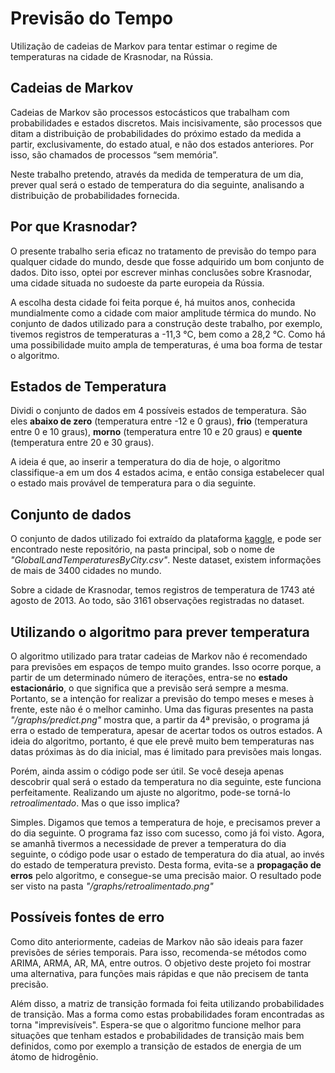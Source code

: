 # Previsão do Tempo

Utilização de cadeias de Markov para tentar estimar o regime de temperaturas na cidade de Krasnodar, na Rússia.

## Cadeias de Markov

Cadeias de Markov são processos estocásticos que trabalham com probabilidades e estados discretos. Mais incisivamente, são processos que ditam a distribuição de probabilidades do próximo estado da medida a partir, exclusivamente, do estado atual, e não dos estados anteriores. Por isso, são chamados de processos “sem memória”.

Neste trabalho pretendo, através da medida de temperatura de um dia, prever qual será o estado de temperatura do dia seguinte, analisando a distribuição de probabilidades fornecida.

## Por que Krasnodar?

O presente trabalho seria eficaz no tratamento de previsão do tempo para qualquer cidade do mundo, desde que fosse adquirido um bom conjunto de dados. Dito isso, optei por escrever minhas conclusões sobre Krasnodar, uma cidade situada no sudoeste da parte europeia da Rússia.

A escolha desta cidade foi feita porque é, há muitos anos, conhecida mundialmente como a cidade com maior amplitude térmica do mundo. No conjunto de dados utilizado para a construção deste trabalho, por exemplo, tivemos registros de temperaturas a -11,3 °C, bem como a 28,2 °C. Como há uma possibilidade muito ampla de temperaturas, é uma boa forma de testar o algoritmo.

## Estados de Temperatura

Dividi o conjunto de dados em 4 possíveis estados de temperatura. São eles **abaixo de zero** (temperatura entre -12 e 0 graus), **frio** (temperatura entre 0 e 10 graus), **morno** (temperatura entre 10 e 20 graus) e **quente** (temperatura entre 20 e 30 graus).

A ideia é que, ao inserir a temperatura do dia de hoje, o algoritmo classifique-a em um dos 4 estados acima, e então consiga estabelecer qual o estado mais provável de temperatura para o dia seguinte.

## Conjunto de dados

O conjunto de dados utilizado foi extraído da plataforma [kaggle](https://www.kaggle.com/), e pode ser encontrado neste repositório, na pasta principal, sob o nome de _"GlobalLandTemperaturesByCity.csv"_. Neste dataset, existem informações de mais de 3400 cidades no mundo.

Sobre a cidade de Krasnodar, temos registros de temperatura de 1743 até agosto de 2013. Ao todo, são 3161 observações registradas no dataset.

## Utilizando o algoritmo para prever temperatura

O algoritmo utilizado para tratar cadeias de Markov não é recomendado para previsões em espaços de tempo muito grandes. Isso ocorre porque, a partir de um determinado número de iterações, entra-se no **estado estacionário**, o que significa que a previsão será sempre a mesma. Portanto, se a intenção for realizar a previsão do tempo meses e meses à frente, este não é o melhor caminho. Uma das figuras presentes na pasta _"/graphs/predict.png"_ mostra que, a partir da 4ª previsão, o programa já erra o estado de temperatura, apesar de acertar todos os outros estados. A ideia do algoritmo, portanto, é que ele prevê muito bem temperaturas nas datas próximas às do dia inicial, mas é limitado para previsões mais longas.

Porém, ainda assim o código pode ser útil. Se você deseja apenas descobrir qual será o estado da temperatura no dia seguinte, este funciona perfeitamente. Realizando um ajuste no algoritmo, pode-se torná-lo _retroalimentado_. Mas o que isso implica?

Simples. Digamos que temos a temperatura de hoje, e precisamos prever a do dia seguinte. O programa faz isso com sucesso, como já foi visto. Agora, se amanhã tivermos a necessidade de prever a temperatura do dia seguinte, o código pode usar o estado de temperatura do dia atual, ao invés do estado de temperatura previsto. Desta forma, evita-se a **propagação de erros** pelo algoritmo, e consegue-se uma precisão maior. O resultado pode ser visto na pasta _"/graphs/retroalimentado.png"_

## Possíveis fontes de erro

Como dito anteriormente, cadeias de Markov não são ideais para fazer previsões de séries temporais. Para isso, recomenda-se métodos como ARIMA, ARMA, AR, MA, entre outros. O objetivo deste projeto foi mostrar uma alternativa, para funções mais rápidas e que não precisem de tanta precisão.

Além disso, a matriz de transição formada foi feita utilizando probabilidades de transição. Mas a forma como estas probabilidades foram encontradas as torna "imprevisíveis". Espera-se que o algoritmo funcione melhor para situações que tenham estados e probabilidades de transição mais bem definidos, como por exemplo a transição de estados de energia de um átomo de hidrogênio.
